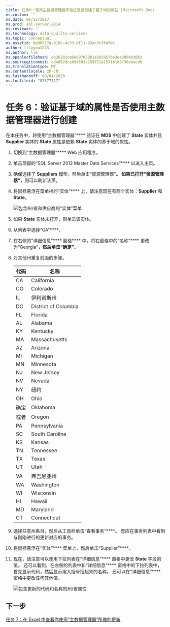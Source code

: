 ```yaml
---
title: 任务6：使用主数据管理器来验证是否创建了基于域的属性 |Microsoft Docs
ms.custom: ''
ms.date: 06/13/2017
ms.prod: sql-server-2014
ms.reviewer: ''
ms.technology: data-quality-services
ms.topic: conceptual
ms.assetid: 6e90517a-910c-4c33-8f11-92ac3cff4fdc
author: lrtoyou1223
ms.author: lle
ms.openlocfilehash: ea26202ca9e607058b1e385957be3ea3d04038b3
ms.sourcegitcommit: ad4d92dce894592a259721a1571b1d8736abacdb
ms.translationtype: MT
ms.contentlocale: zh-CN
ms.lasthandoff: 08/04/2020
ms.locfileid: "87577127"
---
```

# <a name="task-6-verify-that-the-domain-based-attribute-is-created-using-master-data-manager"></a>任务 6：验证基于域的属性是否使用主数据管理器进行创建
  在本任务中，将使用“主数据管理器”**** 验证在 **MDS** 中创建了 **State** 实体并且 **Supplier** 实体的 **State** 属性是依赖 **State** 实体的基于域的属性。

1.  切换到“主数据管理器”**** Web 应用程序。

2.  单击顶部的“SQL Server 2012 Master Data Services”**** 以进入主页。

3.  确保选择了 **Suppliers** 模型，然后单击“资源管理器”****。 如果已打开“资源管理器”****，则可以刷新该页。

4.  将鼠标悬浮在菜单栏的“实体”**** 上，请注意现在有两个实体：**Supplier** 和 **State**。

     ![包含州/省和供应商的“实体”菜单](../../2014/tutorials/media/et-verifythatthedbaiscreatedusingmdm-01.jpg "包含州/省和供应商的“实体”菜单")

5.  如果 **State** 实体未打开，则单击该实体。

6.  从列表中选择“GA”****。

7.  在右侧的“详细信息”**** 窗格**** 中，将右窗格中的“名称”**** 更改为“Georgia”****，然后单击“确定”****。

8.  对其他州重复前面的步骤。

    |代码|名称|
    |----------|----------|
    |CA|California|
    |CO|Colorado|
    |IL|伊利诺斯州|
    |DC|District of Columbia|
    |FL|Florida|
    |AL|Alabama|
    |KY|Kentucky|
    |MA|Massachusetts|
    |AZ|Arizona|
    |MI|Michigan|
    |MN|Minnesota|
    |NJ|New Jersey|
    |NV|Nevada|
    |NY|纽约|
    |OH|Ohio|
    |确定|Oklahoma|
    |或者|Oregon|
    |PA|Pennsylvania|
    |SC|South Carolina|
    |KS|Kansas|
    |TN|Tennessee|
    |TX|Texas|
    |UT|Utah|
    |VA|弗吉尼亚州|
    |WA|Washington|
    |WI|Wisconsin|
    |HI|Hawaii|
    |MD|Maryland|
    |CT|Connecticut|

9. 选择任意州条目，然后从工具栏单击“查看事务”****。 您应在事务列表中看到与刚刚进行的更新对应的事务。

10. 将鼠标悬浮在“实体”**** 菜单上，然后单击“Supplier”****。

11. 现在，请注意可以使用下拉列表在“详细信息”**** 窗格中更改 **State** 字段的值。 还可以看到，在左侧的列表中和“详细信息”**** 窗格中的下拉列表中，首先显示代码，然后显示用大括号括起来的名称。 还可以在“详细信息”**** 窗格中更改任何其他值。

     ![包含更新的代码和名称的州/省属性](../../2014/tutorials/media/et-verifythatthedbaiscreatedusingmdm-02.jpg "包含更新的代码和名称的州/省属性")

## <a name="next-step"></a>下一步
 [任务 7：在 Excel 中查看你使用“主数据管理器”所做的更新](../../2014/tutorials/task-7-viewing-updates-made-using-master-data-manager-in-excel.md)


